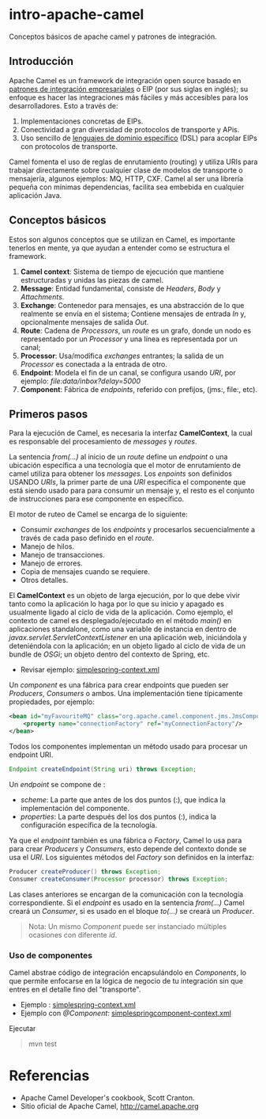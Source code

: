 # intro-apache-camel
Conceptos básicos de apache camel y patrones de integración.


## Introducción
Apache Camel es un framework de integración open source basado en [patrones de integración empresariales](http://camel.apache.org/enterprise-integration-patterns.html) o EIP (por sus siglas en inglés); su enfoque es hacer las integraciones más
fáciles y más accesibles para los desarrolladores. Esto a través de:

1. Implementaciones concretas de EIPs.
2. Conectividad a gran diversidad de protocolos de transporte y APis.
3. Uso sencillo de [lenguajes de dominio específico](https://es.wikipedia.org/wiki/Lenguaje_de_dominio_espec%C3%ADfico) (DSL) para acoplar EIPs con protocolos de transporte. 

Camel fomenta el uso de reglas de enrutamiento (routing) y utiliza URIs para trabajar directamente sobre cualquier clase de modelos de transporte o mensajería, algunos
ejemplos: MQ, HTTP, CXF. Camel al ser una librería pequeña con mínimas dependencias, facilita sea embebida en cualquier aplicación Java.

## Conceptos básicos

Estos son algunos conceptos que se utilizan en Camel, es importante tenerlos en mente, ya que ayudan a entender como se estructura el framework.

1. **Camel context**: Sistema de tiempo de ejecución que mantiene estructuradas y unidas las piezas de camel.
2. **Message**: Entidad fundamental, consiste de _Headers_, _Body_ y _Attachments_.
3. **Exchange**: Contenedor para mensajes, es una abstracción de lo que realmente se envía en el sistema; Contiene mensajes de entrada *In* y, opcionalmente mensajes de salida *Out*.
4. **Route**: Cadena de _Processors_, un _route_ es un grafo, donde un nodo es representado por un _Processor_ y una línea es representada por un canal; 
5. **Processor**: Usa/modifica _exchanges_ entrantes; la salida de un _Processor_ es conectada a la entrada de otro.
6. **Endpoint**: Modela el fin de un canal, se configura usando _URI_, por ejemplo: _file:data/inbox?delay=5000_
7. **Component**: Fábrica de _endpoints_, referido con prefijos, (jms:, file:, etc).

## Primeros pasos

Para la ejecución de Camel, es necesaria la interfaz **CamelContext**, la cual es responsable
del procesamiento de _messages_ y _routes_.

La sentencia _from(...)_ al inicio de un _route_ define un _endpoint_ o una ubicación específica a
una tecnología que el motor de enrutamiento de camel utiliza para obtener los _messages_. Los _enpoints_ son definidos USANDO _URIs_, la primer parte de una _URI_ especifica el componente que
está siendo usado para para consumir un mensaje y, el resto es el conjunto de instrucciones para
ese componente en específico.

El motor de ruteo de Camel se encarga de lo siguiente:

* Consumir _exchanges_ de los _endpoints_ y procesarlos secuencialmente a través de cada paso
definido en el _route_.
* Manejo de hilos.
* Manejo de transacciones.
* Manejo de errores.
* Copia de mensajes cuando se requiere.
* Otros detalles.

El **CamelContext** es un objeto de larga ejecución, por lo que debe vivir tanto como la aplicación
lo haga por lo que su inicio y apagado es usualmente ligado al ciclo de vida de la aplicación. Como
ejemplo, el contexto de camel es desplegado/ejecutado en el método _main()_ en aplicaciones
standalone, como una variable de instancia en dentro de _javax.servlet.ServletContextListener_ en
una aplicación web, iniciándola y deteniéndola con la aplicación; en un objeto ligado al ciclo de
vida de un bundle de _OSGi_; un objeto dentro del contexto de Spring, etc.

* Revisar ejemplo: [simplespring-context.xml](src/main/resources/META_INF/spring/simplespring-context.xml)


Un _component_ es una fábrica para crear endpoints que pueden ser _Producers_, _Consumers_ o ambos. Una implementación tiene típicamente propiedades, por ejemplo:

```xml
<bean id="myFavouriteMQ" class="org.apache.camel.component.jms.JmsComponent">
    <property name="connectionFactory" ref="myConnectionFactory"/>
</bean>
```
Todos los componentes implementan un método usado para procesar un endpoint URI.

```java
Endpoint createEndpoint(String uri) throws Exception;
```

Un _endpoint_ se compone de :
* _scheme_: La parte que antes de los dos puntos (:), que indica la implementación del componente.
* _properties_: La parte después del los dos puntos (:), indica la configuración específica de la tecnología.

Ya que el _endpoint_ también es una fábrica o _Factory_, Camel lo usa para para crear _Producers_ y _Consumers_,
esto depende del contexto donde se usa el _URI_. Los siguientes métodos del _Factory_ son definidos en la interfaz:

```java
Producer createProducer() throws Exception;
Consumer createConsumer(Processor processor) throws Exception;
```
Las clases anteriores se encargan de la comunicación con la tecnología correspondiente. Si el _endpoint_ es usado en la sentencia _from(...)_ Camel creará un _Consumer_, si es usado en el bloque _to(...)_ se creará un _Producer_.

> Nota: Un mismo _Component_ puede ser instanciado múltiples ocasiones con diferente _id_.

### Uso de componentes

Camel abstrae código de integración encapsulándolo en _Components_, lo que permite
enfocarse en la lógica de negocio de tu integración sin que entres en el detalle
fino del "transporte".

* Ejemplo : [simplespring-context.xml](src/main/resources/META_INF/spring/simplespring-context.xml)
* Ejemplo con _@Component_: [simplespringcomponent-context.xml](src/main/resources/META_INF/spring/simplespringcomponent-context.xml)

Ejecutar
> mvn test


# Referencias
* Apache Camel Developer's cookbook, Scott Cranton.
* Sitio oficial de Apache Camel, http://camel.apache.org
